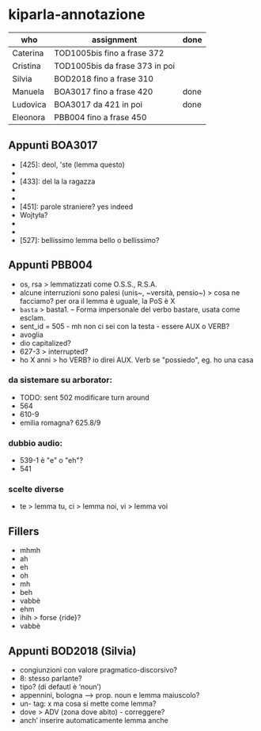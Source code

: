# kiparla-annotazione

| who | assignment | done |
| --- | ---        | ---  |
| Caterina | TOD1005bis fino a frase 372 | |
| Cristina | TOD1005bis da frase 373 in poi | |
| Silvia | BOD2018 fino a frase 310 | |
| Manuela | BOA3017 fino a frase 420 | done |
| Ludovica | BOA3017 da 421 in poi | done |
| Eleonora | PBB004 fino a frase 450 | |

## Appunti BOA3017

* [425]: deol, 'ste (lemma questo)
* [426]: ne (>ne~)
* [433]: del la la ragazza
* [446]: lavorande
* [448, 450]: je?
* [451]: parole straniere? yes indeed
* Wojtyła?
* [468]: xxxxs?
* [481]: fo
* [527]: bellissimo lemma bello o bellissimo?

## Appunti PBB004
* os, rsa > lemmatizzati come O.S.S., R.S.A.
* alcune interruzioni sono palesi (unis~, ~versità, pensio~) > cosa ne facciamo? per ora il lemma è uguale, la PoS è X
* `basta` > basta1. – Forma impersonale del verbo bastare, usata come esclam.
* sent_id = 505 - mh non ci sei con la testa - essere AUX o VERB?
* avoglia
* dio capitalized?
* 627-3 > interrupted?
* ho X anni > ho VERB? io direi AUX. Verb se "possiedo", eg. ho una casa

### da sistemare su arborator:
* TODO: sent 502 modificare turn around
* 564
* 610-9
* emilia romagna? 625.8/9


### dubbio audio:
* 539-1 è "e" o "eh"?
* 541


### scelte diverse
* te > lemma tu, ci > lemma noi, vi > lemma voi


## Fillers

- mhmh
- ah
- eh
- oh
- mh
- beh
- vabbè
- ehm
- ihih > forse {ride}?
- vabbè


 ## Appunti BOD2018 (Silvia)
 - congiunzioni con valore pragmatico-discorsivo?
- 8: stesso parlante?
- tipo? (di defautl è ‘noun’)
- appennini, bologna —> prop. noun e lemma maiuscolo?
- un- tag: x ma cosa si mette come lemma?
- dove > ADV (zona dove abito) - correggere?
- anch’ inserire automaticamente lemma anche
